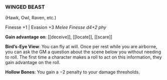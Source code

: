 ### WINGED BEAST
(Hawk, Owl, Raven, etc.)

Finesse +1 | Evasion +3
*Melee Finesse d4+2 phy*

**Gain advantage on**: [[deceive]], [[locate]], [[scare]]

**Bird’s-Eye View**: You can fly at will. Once per rest while you are airborne, you can ask the GM a question about the scene below you without needing to roll. The first time a character makes a roll to act on this information, they gain advantage on the roll.

**Hollow Bones**: You gain a −2 penalty to your damage thresholds.
